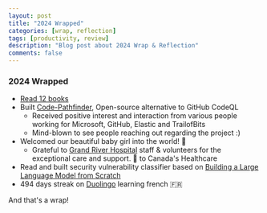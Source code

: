 ```yaml
---
layout: post
title: "2024 Wrapped"
categories: [wrap, reflection]
tags: [productivity, review]
description: "Blog post about 2024 Wrap & Reflection"
comments: false
---
```


### 2024 Wrapped

- [Read 12 books](https://shivasurya.me/books/reading/2024/12/19/books-i-read-2024.html)
- Built [Code-Pathfinder](https://codepathfinder.dev/), Open-source alternative to GitHub CodeQL
  - Received positive interest and interaction from various people working for Microsoft, GitHub, Elastic and TrailofBits
  - Mind-blown to see people reaching out regarding the project :)
- Welcomed our beautiful baby girl into the world! 👸
  - Grateful to [Grand River Hospital](https://www.grhosp.on.ca/) staff & volunteers for the exceptional care and support. 🫡 to Canada's Healthcare
- Read and built security vulnerability classifier based on [Building a Large Language Model from Scratch](https://www.manning.com/books/build-a-large-language-model-from-scratch)
- 494 days streak on [Duolingo](https://www.duolingo.com/profile/shivasurya) learning french 🇫🇷

And that's a wrap!





